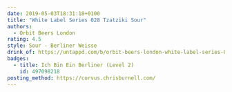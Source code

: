 ```yaml
---
date: 2019-05-03T18:31:18+0100
title: "White Label Series 028 Tzatziki Sour"
authors:
  - Orbit Beers London
rating: 4.5
style: Sour - Berliner Weisse
drink_of: https://untappd.com/b/orbit-beers-london-white-label-series-028-tzatziki-sour/3175074
badges:
  - title: Ich Bin Ein Berliner (Level 2)
    id: 497098218
posting_method: https://corvus.chrisburnell.com/
---
```

